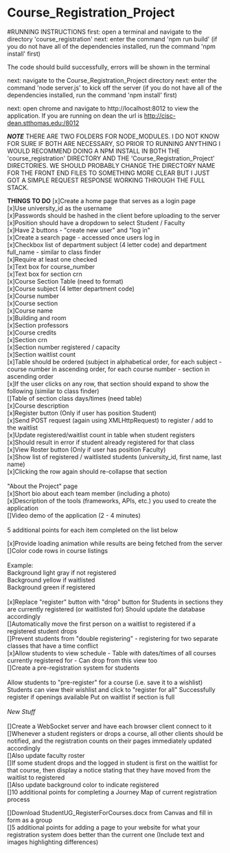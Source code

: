 # Course_Registration_Project

#RUNNING INSTRUCTIONS
first: open a terminal and navigate to the directory 'course_registration'
next: enter the command 'npm run build' (if you do not have all of the dependencies installed,
        run the command 'npm install' first)

The code should build successfully, errors will be shown in the terminal

next: navigate to the Course_Registration_Project directory
next: enter the command 'node server.js' to kick off the server (if you do not have all of the dependencies installed, run the command 'npm install' first)

next: open chrome and navigate to http://localhost:8012 to view the application. If you are running on dean the url is http://cisc-dean.stthomas.edu:/8012

***NOTE***
    THERE ARE TWO FOLDERS FOR NODE_MODULES. I DO NOT KNOW FOR SURE IF BOTH ARE NECESSARY, SO PRIOR TO RUNNING ANYTHING I WOULD RECOMMEND DOING A NPM INSTALL IN BOTH THE 'course_registration' DIRECTORY AND THE 'Course_Registration_Project' DIRECTORIES. WE SHOULD PROBABLY CHANGE THE DIRECTORY NAME FOR THE FRONT END FILES TO SOMETHING MORE CLEAR BUT I JUST GOT A SIMPLE REQUEST RESPONSE WORKING THROUGH THE FULL STACK.

**THINGS TO DO**
[x]Create a home page that serves as a login page<br />
[x]Use university_id as the username<br />
[x]Passwords should be hashed in the client before uploading to the server<br />
[x]Position should have a dropdown to select Student / Faculty<br />
[x]Have 2 buttons - "create new user" and "log in"<br />
[x]Create a search page - accessed once users log in<br />
[x]Checkbox list of department subject (4 letter code) and department full_name - similar to class finder<br />
[x]Require at least one checked<br />
[x]Text box for course_number<br />
[x]Text box for section crn<br />
[x]Course Section Table (need to format)<br />
[x]Course subject (4 letter department code)<br />
[x]Course number<br />
[x]Course section<br />
[x]Course name<br />
[x]Building and room<br />
[x]Section professors<br />
[x]Course credits<br />
[x]Section crn<br />
[x]Section number registered / capacity<br />
[x]Section waitlist count<br />
[x]Table should be ordered (subject in alphabetical order, for each subject - course number in ascending order, for each course number - section in ascending order<br />
[x]If the user clicks on any row, that section should expand to show the following (similar to class finder)<br />
[]Table of section class days/times (need table)<br />
[x]Course description<br />
[x]Register button (Only if user has position Student)<br />
[x]Send POST request (again using XMLHttpRequest) to register / add to the waitlist<br />
[x]Update registered/waitlist count in table when student registers<br />
[x]Should result in error if student already registered for that class<br />
[x]View Roster button (Only if user has position Faculty)<br />
[x]Show list of registered / waitlisted students (university_id, first name, last name)<br />
[x]Clicking the row again should re-collapse that section<br />
<br />
"About the Project" page<br />
[x]Short bio about each team member (including a photo)<br />
[x]Description of the tools (frameworks, APIs, etc.) you used to create the application<br />
[]Video demo of the application (2 - 4 minutes)<br />
<br />
5 additional points for each item completed on the list below<br />

[x]Provide loading animation while results are being fetched from the server<br />
[]Color code rows in course listings<br />
<br />
Example: <br />
Background light gray if not registered<br />
Background yellow if waitlisted<br />
Background green if registered<br />
<br />
[x]Replace "register" button with "drop" button for Students in sections they are currently registered (or waitlisted for) Should update the database accordingly<br />
[]Automatically move the first person on a waitlist to registered if a registered student drops<br />
[]Prevent students from "double registering" - registering for two separate classes that have a time conflict<br />
[x]Allow students to view schedule - Table with dates/times of all courses currently registered for - Can drop from this view too<br />
[]Create a pre-registration system for students<br />
<br />Allow students to "pre-register" for a course (i.e. save it to a wishlist)
Students can view their wishlist and click to "register for all"
Successfully register if openings available
Put on waitlist if section is full
<br />
<br />
*New Stuff* <br /> <br/>
[]Create a WebSocket server and have each browser client connect to it<br />
[]Whenever a student registers or drops a course, all other clients should be notified, and the registration counts on their pages immediately updated accordingly<br />
[]Also update faculty roster<br />
[]If some student drops and the logged in student is first on the waitlist for that course, then display a notice stating that they have moved from the waitlist to registered<br />
[]Also update background color to indicate registered<br />
[]10 additional points for completing a Journey Map of current registration process<br />

[]Download StudentUG_RegisterForCourses.docx from Canvas and fill in form as a group<br />
[]5 additional points for adding a page to your website for what your registration system does better than the current one (Include text and images highlighting differences)<br />

